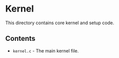 # Kernel
This directory contains core kernel and setup code.

## Contents
- `kernel.c` - The main kernel file.
